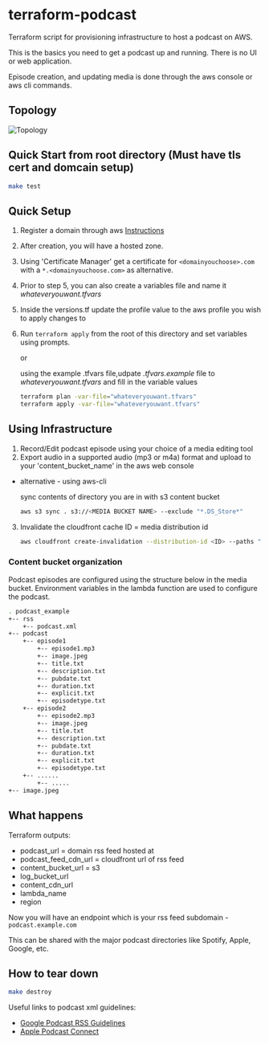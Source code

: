 # terraform-podcast

Terraform script for provisioning infrastructure to host a podcast on AWS.

This is the basics you need to get a podcast up and running. There is no UI or web application.

Episode creation, and updating media is done through the aws console or aws cli commands.

## Topology

![Topology](https://raw.githubusercontent.com/goehlemichael/terraform-podcast/master/podcast.jpeg)

## Quick Start from root directory (Must have tls cert and domcain setup)

```bash
make test
```

## Quick Setup

1) Register a domain through aws [Instructions](https://docs.aws.amazon.com/Route53/latest/DeveloperGuide/domain-register.html)
2) After creation, you will have a hosted zone.
3) Using 'Certificate Manager' get a certificate for `<domainyouchoose>.com` with a `*.<domainyouchoose.com>` as alternative.
4) Prior to step 5, you can also create a variables file and name it _whateveryouwant.tfvars_
5) Inside the versions.tf update the profile value to the aws profile you wish to apply changes to
6) Run `terraform apply` from the root of this directory and set variables using prompts.

   or

   using the example .tfvars file,udpate _.tfvars.example_ file to _whateveryouwant.tfvars_ and fill in the variable values

   ```bash
   terraform plan -var-file="whateveryouwant.tfvars"
   terraform apply -var-file="whateveryouwant.tfvars"
   ```

## Using Infrastructure

1) Record/Edit podcast episode using your choice of a media editing tool
2) Export audio in a supported audio (mp3 or m4a) format and upload to your 'content_bucket_name' in the aws web console

- alternative - using aws-cli

  sync contents of directory you are in with s3 content bucket

  ```bash
  aws s3 sync . s3://<MEDIA BUCKET NAME> --exclude "*.DS_Store*"
  ```

3) Invalidate the cloudfront cache ID = media distribution id

   ```bash
   aws cloudfront create-invalidation --distribution-id <ID> --paths "/podcast.xml"
   ```

### Content bucket organization

Podcast episodes are configured using the structure below in the media bucket. Environment variables in the lambda function
are used to configure the podcast.

```bash
. podcast_example
+-- rss
    +-- podcast.xml
+-- podcast
    +-- episode1
        +-- episode1.mp3
        +-- image.jpeg
        +-- title.txt
        +-- description.txt
        +-- pubdate.txt
        +-- duration.txt
        +-- explicit.txt
        +-- episodetype.txt
    +-- episode2
        +-- episode2.mp3
        +-- image.jpeg
        +-- title.txt
        +-- description.txt
        +-- pubdate.txt
        +-- duration.txt
        +-- explicit.txt
        +-- episodetype.txt
    +-- ......
        +-- .....
+-- image.jpeg
```

## What happens

Terraform outputs:

- podcast_url = domain rss feed hosted at
- podcast_feed_cdn_url = cloudfront url of rss feed
- content_bucket_url = s3
- log_bucket_url
- content_cdn_url
- lambda_name
- region

Now you will have an endpoint which is your rss feed subdomain - `podcast.example.com`

This can be shared with the major podcast directories like Spotify, Apple, Google, etc.

## How to tear down

  ```bash
  make destroy
  ```

Useful links to podcast xml guidelines:

- [Google Podcast RSS Guidelines](https://developers.google.com/search/docs/guides/podcast-guidelines)
- [Apple Podcast Connect](https://help.apple.com/itc/podcasts_connect/#/itcc0e1eaa94)
